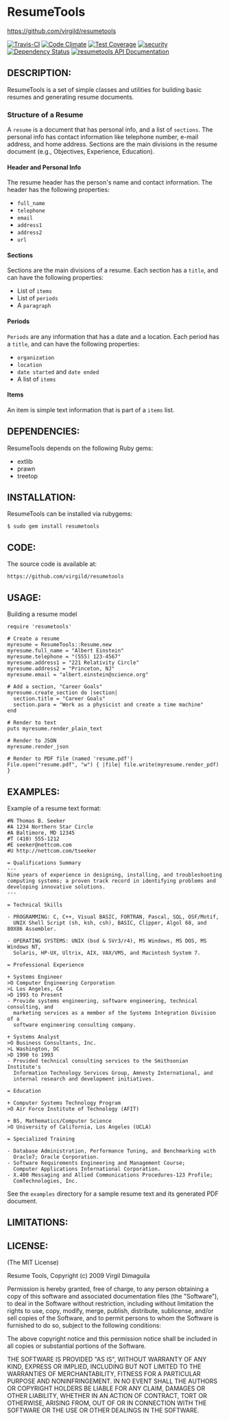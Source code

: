 ResumeTools
===========

https://github.com/virgild/resumetools

[![Travis-CI](https://travis-ci.org/virgild/resumetools.svg?branch=master)](https://travis-ci.org/virgild/resumetools)
[![Code Climate](https://codeclimate.com/github/virgild/resumetools/badges/gpa.svg)](https://codeclimate.com/github/virgild/resumetools)
[![Test Coverage](https://codeclimate.com/github/virgild/resumetools/badges/coverage.svg)](https://codeclimate.com/github/virgild/resumetools)
[![security](https://hakiri.io/github/virgild/resumetools/master.svg)](https://hakiri.io/github/virgild/resumetools/master)
[![Dependency Status](https://gemnasium.com/virgild/resumetools.svg)](https://gemnasium.com/virgild/resumetools)
[![resumetools API Documentation](https://www.omniref.com/ruby/gems/resumetools.png)](https://www.omniref.com/ruby/gems/resumetools)

DESCRIPTION:
------------

ResumeTools is a set of simple classes and utilities for building basic resumes and generating
resume documents.

### Structure of a Resume

A `resume` is a document that has personal info, and a list of `sections`. The personal info
has contact information like telephone number, e-mail address, and home address. Sections
are the main divisions in the resume document (e.g., Objectives, Experience, Education).

#### Header and Personal Info

The resume header has the person's name and contact information. The header has the following
properties:

* `full_name`
* `telephone`
* `email`
* `address1`
* `address2`
* `url`

#### Sections

Sections are the main divisions of a resume. Each section has a `title`, and can have
the following properties:

* List of `items`
* List of `periods`
* A `paragraph`

#### Periods

`Periods` are any information that has a date and a location. Each period has a `title`,
and can have the following properties:

* `organization`
* `location`
* `date started` and `date ended`
* A list of `items`

#### Items

An item is simple text information that is part of a `items` list.


DEPENDENCIES:
-------------

ResumeTools depends on the following Ruby gems:

* extlib
* prawn
* treetop


INSTALLATION:
-------------

ResumeTools can be installed via rubygems:

    $ sudo gem install resumetools


CODE:
-----

The source code is available at:

    https://github.com/virgild/resumetools


USAGE:
------

Building a resume model

    require 'resumetools'

    # Create a resume
    myresume = ResumeTools::Resume.new
    myresume.full_name = "Albert Einstein"
    myresume.telephone = "(555) 123-4567"
    myresume.address1 = "221 Relativity Circle"
    myresume.address2 = "Princeton, NJ"
    myresume.email = "albert.einstein@science.org"

    # Add a section, "Career Goals"
    myresume.create_section do |section|
      section.title = "Career Goals"
      section.para = "Work as a physicist and create a time machine"
    end

    # Render to text
    puts myresume.render_plain_text

    # Render to JSON
    myresume.render_json

    # Render to PDF file (named 'resume.pdf')
    File.open("resume.pdf", "w") { |file| file.write(myresume.render_pdf) }


EXAMPLES:
---------

Example of a resume text format:

    #N Thomas B. Seeker
    #A 1234 Northern Star Circle
    #A Baltimore, MD 12345
    #T (410) 555-1212
    #E seeker@nettcom.com
    #U http://nettcom.com/tseeker

    = Qualifications Summary
    ---
    Nine years of experience in designing, installing, and troubleshooting
    computing systems; a proven track record in identifying problems and
    developing innovative solutions.
    ---

    = Technical Skills

    - PROGRAMMING: C, C++, Visual BASIC, FORTRAN, Pascal, SQL, OSF/Motif,
      UNIX Shell Script (sh, ksh, csh), BASIC, Clipper, Algol 68, and 80X86 Assembler.

    - OPERATING SYSTEMS: UNIX (bsd & SVr3/r4), MS Windows, MS DOS, MS Windows NT,
      Solaris, HP-UX, Ultrix, AIX, VAX/VMS, and Macintosh System 7.

    = Professional Experience

    + Systems Engineer
    >O Computer Engineering Corporation
    >L Los Angeles, CA
    >D 1993 to Present
    - Provide systems engineering, software engineering, technical consulting, and
      marketing services as a member of the Systems Integration Division of a
      software engineering consulting company.

    + Systems Analyst
    >O Business Consultants, Inc.
    >L Washington, DC
    >D 1990 to 1993
    - Provided technical consulting services to the Smithsonian Institute's
      Information Technology Services Group, Amnesty International, and
      internal research and development initiatives.

    = Education

    + Computer Systems Technology Program
    >O Air Force Institute of Technology (AFIT)

    + BS, Mathematics/Computer Science
    >O University of California, Los Angeles (UCLA)

    = Specialized Training

    - Database Administration, Performance Tuning, and Benchmarking with
      Oracle7; Oracle Corporation.
    - Software Requirements Engineering and Management Course;
      Computer Applications International Corporation.
    - X.400 Messaging and Allied Communications Procedures-123 Profile;
      ComTechnologies, Inc.

See the `examples` directory for a sample resume text and its generated
PDF document.


LIMITATIONS:
------------


LICENSE:
--------

(The MIT License)

Resume Tools, Copyright (c) 2009 Virgil Dimaguila

Permission is hereby granted, free of charge, to any person
obtaining a copy of this software and associated documentation
files (the "Software"), to deal in the Software without
restriction, including without limitation the rights to use,
copy, modify, merge, publish, distribute, sublicense, and/or sell
copies of the Software, and to permit persons to whom the
Software is furnished to do so, subject to the following
conditions:

The above copyright notice and this permission notice shall be
included in all copies or substantial portions of the Software.

THE SOFTWARE IS PROVIDED "AS IS", WITHOUT WARRANTY OF ANY KIND,
EXPRESS OR IMPLIED, INCLUDING BUT NOT LIMITED TO THE WARRANTIES
OF MERCHANTABILITY, FITNESS FOR A PARTICULAR PURPOSE AND
NONINFRINGEMENT. IN NO EVENT SHALL THE AUTHORS OR COPYRIGHT
HOLDERS BE LIABLE FOR ANY CLAIM, DAMAGES OR OTHER LIABILITY,
WHETHER IN AN ACTION OF CONTRACT, TORT OR OTHERWISE, ARISING
FROM, OUT OF OR IN CONNECTION WITH THE SOFTWARE OR THE USE OR
OTHER DEALINGS IN THE SOFTWARE.
